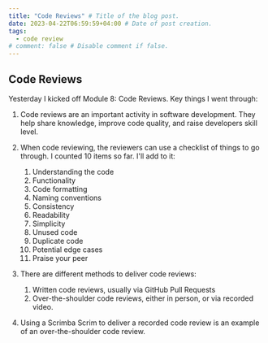 ```yaml
---
title: "Code Reviews" # Title of the blog post.
date: 2023-04-22T06:59:59+04:00 # Date of post creation.
tags:
  - code review
# comment: false # Disable comment if false.
---
```


## Code Reviews
Yesterday I kicked off Module 8: Code Reviews. Key things I went through:
1. Code reviews are an important activity in software development. They help share knowledge, improve code quality, 
   and raise developers skill level.
2. When code reviewing, the reviewers can use a checklist of things to go through. I counted 10 items so far. I'll 
   add to it:
   1. Understanding the code
   2. Functionality
   3. Code formatting
   4. Naming conventions
   5. Consistency
   6. Readability
   7. Simplicity
   8. Unused code
   9. Duplicate code
   10. Potential edge cases
   11. Praise your peer

3. There are different methods to deliver code reviews:
   1. Written code reviews, usually via GitHub Pull Requests
   2. Over-the-shoulder code reviews, either in person, or via recorded video.
4. Using a Scrimba Scrim to deliver a recorded code review is an example of an over-the-shoulder code review.
